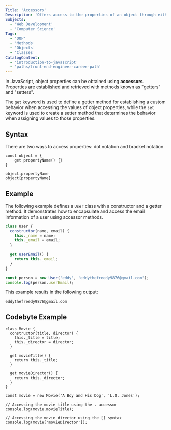 ```yaml
---
Title: 'Accessors'
Description: 'Offers access to the properties of an object through either dot notation or bracket notation.'
Subjects:
  - 'Web Development'
  - 'Computer Science'
Tags:
  - 'OOP'
  - 'Methods'
  - 'Objects'
  - 'Classes'
CatalogContent:
  - 'introduction-to-javascript'
  - 'paths/front-end-engineer-career-path'
---
```


In JavaScript, object properties can be obtained using **accessors**. Properties are established and retrieved with methods known as "getters" and "setters".

The `get` keyword is used to define a getter method for establishing a custom behavior when accessing the values of object properties, while the `set` keyword is used to create a setter method that determines the behavior when assigning values to those properties.

## Syntax

There are two ways to access properties: dot notation and bracket notation.

```pseudo
const object = {
    get propertyName() {}
}

object.propertyName
object[propertyName]
```

## Example

The following example defines a `User` class with a constructor and a getter method. It demonstrates how to encapsulate and access the email information of a user using accessor methods.

```js
class User {
  constructor(name, email) {
    this._name = name;
    this._email = email;
  }

  get userEmail() {
    return this._email;
  }
}

const person = new User('eddy', 'eddythefreedy9876@gmail.com');
console.log(person.userEmail);
```

This example results in the following output:

```shell
eddythefreedy9876@gmail.com
```

## Codebyte Example

```codebyte/js
class Movie {
  constructor(title, director) {
    this._title = title;
    this._director = director;
  }

  get movieTitle() {
    return this._title;
  }

  get movieDirector() {
    return this._director;
  }
}

const movie = new Movie('A Boy and His Dog', 'L.Q. Jones');

// Accessing the movie title using the . accessor
console.log(movie.movieTitle);

// Accessing the movie director using the [] syntax
console.log(movie['movieDirector']);
```
